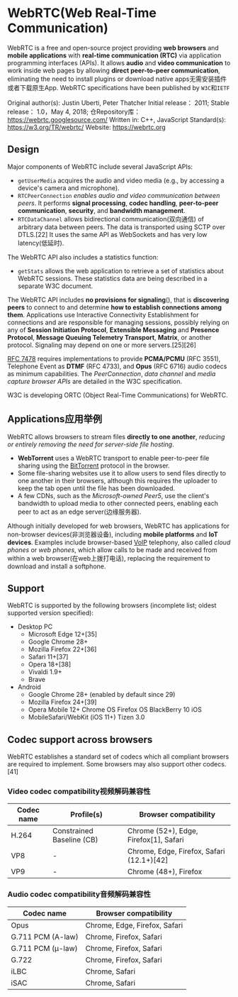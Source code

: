 # WebRTC(Web Real-Time Communication)
WebRTC is a free and open-source project providing **web browsers** and **mobile applications** with **real-time communication (RTC)** via application programming interfaces (APIs). It allows **audio** and **video communication** to work inside web pages by allowing **direct peer-to-peer communication**, eliminating the need to install plugins or download native apps无需安装插件或者下载原生App. WebRTC specifications have been published by `W3C`和`IETF`

Original author(s):	Justin Uberti, Peter Thatcher
Initial release：	2011;
Stable release：	1.0，May 4, 2018;
仓Repository库：https://webrtc.googlesource.com/
Written in:	C++, JavaScript
Standard(s):	https://w3.org/TR/webrtc/
Website: https://webrtc.org

## Design

Major components of WebRTC include several JavaScript APIs:

- `getUserMedia` acquires the audio and video media (e.g., by accessing a device's camera and microphone).
- `RTCPeerConnection` *enables audio and video communication between peers*. It performs **signal processing**, **codec handling**, **peer-to-peer communication**, **security**, and **bandwidth management**.
- `RTCDataChannel` allows bidirectional communication(双向通信) of arbitrary data between peers. The data is transported using SCTP over DTLS.[22] It uses the same API as WebSockets and has very low latency(低延时).

The WebRTC API also includes a statistics function:

- `getStats` allows the web application to retrieve a set of statistics about WebRTC sessions. These statistics data are being described in a separate W3C document.

The WebRTC API includes **no provisions for signaling**(), that is **discovering peers** to connect to and determine **how to establish connections among them**. Applications use Interactive Connectivity Establishment for connections and are responsible for managing sessions, possibly relying on any of **Session Initiation Protocol**, **Extensible Messaging** and **Presence Protocol**, **Message Queuing Telemetry Transport**, **Matrix**, or another protocol. Signaling may depend on one or more servers.[25][26]

[RFC 7478](https://datatracker.ietf.org/doc/html/rfc7478) requires implementations to provide **PCMA/PCMU** (RFC 3551), Telephone Event as **DTMF** (RFC 4733), and **Opus** (RFC 6716) audio codecs as minimum capabilities. The _PeerConnection_, _data channel_ and _media capture browser APIs_ are detailed in the W3C specification.

W3C is developing ORTC (Object Real-Time Communications) for WebRTC.

## Applications应用举例

WebRTC allows browsers to stream files **directly to one another**, _reducing or entirely removing the need for server-side file hosting_.
- **WebTorrent** uses a WebRTC transport to enable peer-to-peer file sharing using the [BitTorrent](https://en.wikipedia.org/wiki/BitTorrent) protocol in the browser.
- Some file-sharing websites use it to allow users to send files directly to one another in their browsers, although this requires the uploader to keep the tab open until the file has been downloaded.
- A few CDNs, such as the _Microsoft-owned Peer5_, use the client's bandwidth to upload media to other connected peers, enabling each peer to act as an edge server(边缘服务器).

Although initially developed for web browsers, WebRTC has applications for non-browser devices(非浏览器设备), including **mobile platforms** and **IoT devices**. Examples include browser-based [VoIP](https://en.wikipedia.org/wiki/VoIP) telephony, also called _cloud phones_ or _web phones_, which allow calls to be made and received from within a web browser(在web上拨打电话), replacing the requirement to download and install a softphone.

## Support
WebRTC is supported by the following browsers (incomplete list; oldest supported version specified):

- Desktop PC
  - Microsoft Edge 12+[35]
  - Google Chrome 28+
  - Mozilla Firefox 22+[36]
  - Safari 11+[37]
  - Opera 18+[38]
  - Vivaldi 1.9+
  - Brave
- Android
  - Google Chrome 28+ (enabled by default since 29)
  - Mozilla Firefox 24+[39]
  - Opera Mobile 12+
Chrome OS
Firefox OS
BlackBerry 10
iOS
  - MobileSafari/WebKit (iOS 11+)
Tizen 3.0

## Codec support across browsers
WebRTC establishes a standard set of codecs which all compliant browsers are required to implement. Some browsers may also support other codecs.[41]

### Video codec compatibility视频解码兼容性

Codec name |	Profile(s) |	Browser compatibility
---|---|---
H.264 | 	Constrained Baseline (CB) |	Chrome (52+), Edge, Firefox[1], Safari |
VP8	| - |	Chrome, Edge, Firefox, Safari (12.1+)[42]
VP9	| - |	Chrome (48+), Firefox

### Audio codec compatibility音频解码兼容性

Codec name |	Browser compatibility
---|---
Opus |	Chrome, Edge, Firefox, Safari
G.711 PCM (A-law) |	Chrome, Firefox, Safari
G.711 PCM (µ-law) |	Chrome, Firefox, Safari
G.722 |	Chrome, Firefox, Safari
iLBC |	Chrome, Safari
iSAC |	Chrome, Safari
